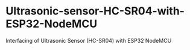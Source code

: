 # Ultrasonic-sensor-HC-SR04-with-ESP32-NodeMCU
Interfacing of Ultrasonic Sensor (HC-SR04) with ESP32 NodeMCU
